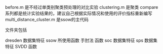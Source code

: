 before.m 是不经过单类别聚类预处理的对比实验
clustering.m 是聚类
compare 系列都是统计实验结果的，建议自己根据实际情况和使用的评价指标重新编写
multi_distance_cluster.m 是ssow的主代码


文件夹包括 

dresden 数据集特征
ssow 所使用函数
手肘法 函数
soc 数据集特征
sps 数据集特征
SVDD 函数

